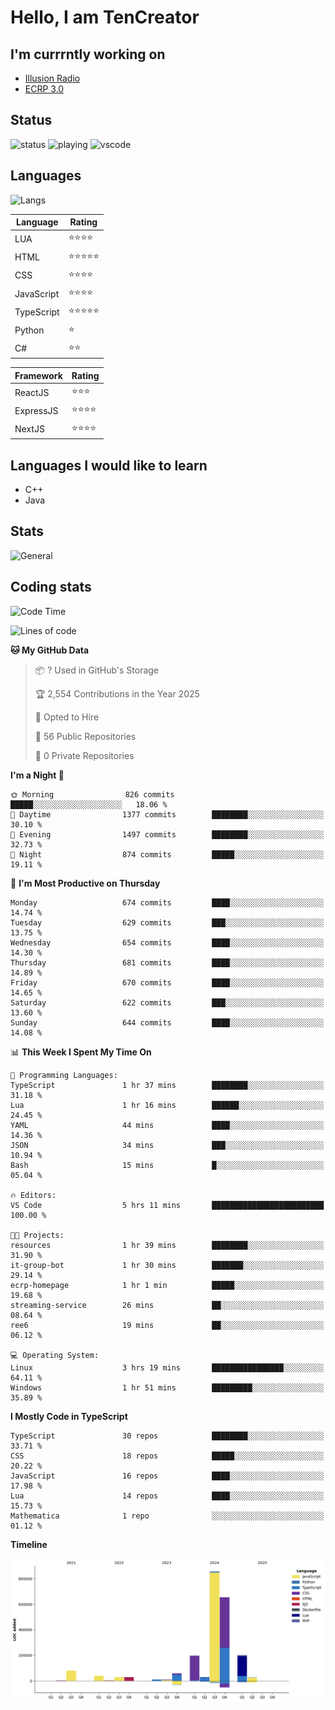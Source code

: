 # Hello, I am TenCreator

## I'm currrntly working on
- [Illusion Radio](https://illusionradio.co.uk/)
- [ECRP 3.0](http://github.com/Emerald-Coast-Roleplay/)

## Status
![status](https://api.statusbadges.me/badge/status/518334475038359555?simple=true&style=for-the-badge)
![playing](https://api.statusbadges.me/badge/playing/518334475038359555?style=for-the-badge)
![vscode](https://api.statusbadges.me/badge/vscode/518334475038359555?style=for-the-badge)

## Languages
![Langs](https://github-readme-stats.vercel.app/api/top-langs/?username=tencreator&layout=compact&theme=radical)


|Language|Rating|
|--------|------|
|LUA|⭐️⭐️⭐️⭐️|
|HTML|⭐️⭐️⭐️⭐️⭐️|
|CSS|⭐️⭐️⭐️⭐️|
|JavaScript|⭐️⭐️⭐️⭐️|
|TypeScript|⭐️⭐️⭐️⭐️⭐️|
|Python|⭐️|
|C#|⭐️⭐️ |

|Framework|Rating|
|--------|------|
|ReactJS|⭐️⭐️⭐|
|ExpressJS|⭐️⭐️⭐️⭐️|
|NextJS|⭐️⭐️⭐⭐️|

## Languages I would like to learn
- C++
- Java

## Stats
![General](https://github-readme-stats.vercel.app/api?username=tencreator&show_icons=true&theme=radical)

## Coding stats

<!--START_SECTION:waka-->
![Code Time](http://img.shields.io/badge/Code%20Time-548%20hrs%206%20mins-blue)

![Lines of code](https://img.shields.io/badge/From%20Hello%20World%20I%27ve%20Written-2.2%20million%20lines%20of%20code-blue)

**🐱 My GitHub Data** 

> 📦 ? Used in GitHub's Storage 
 > 
> 🏆 2,554 Contributions in the Year 2025
 > 
> 💼 Opted to Hire
 > 
> 📜 56 Public Repositories 
 > 
> 🔑 0 Private Repositories 
 > 
**I'm a Night 🦉** 

```text
🌞 Morning                826 commits         █████░░░░░░░░░░░░░░░░░░░░   18.06 % 
🌆 Daytime                1377 commits        ████████░░░░░░░░░░░░░░░░░   30.10 % 
🌃 Evening                1497 commits        ████████░░░░░░░░░░░░░░░░░   32.73 % 
🌙 Night                  874 commits         █████░░░░░░░░░░░░░░░░░░░░   19.11 % 
```
📅 **I'm Most Productive on Thursday** 

```text
Monday                   674 commits         ████░░░░░░░░░░░░░░░░░░░░░   14.74 % 
Tuesday                  629 commits         ███░░░░░░░░░░░░░░░░░░░░░░   13.75 % 
Wednesday                654 commits         ████░░░░░░░░░░░░░░░░░░░░░   14.30 % 
Thursday                 681 commits         ████░░░░░░░░░░░░░░░░░░░░░   14.89 % 
Friday                   670 commits         ████░░░░░░░░░░░░░░░░░░░░░   14.65 % 
Saturday                 622 commits         ███░░░░░░░░░░░░░░░░░░░░░░   13.60 % 
Sunday                   644 commits         ████░░░░░░░░░░░░░░░░░░░░░   14.08 % 
```


📊 **This Week I Spent My Time On** 

```text
💬 Programming Languages: 
TypeScript               1 hr 37 mins        ████████░░░░░░░░░░░░░░░░░   31.18 % 
Lua                      1 hr 16 mins        ██████░░░░░░░░░░░░░░░░░░░   24.45 % 
YAML                     44 mins             ████░░░░░░░░░░░░░░░░░░░░░   14.36 % 
JSON                     34 mins             ███░░░░░░░░░░░░░░░░░░░░░░   10.94 % 
Bash                     15 mins             █░░░░░░░░░░░░░░░░░░░░░░░░   05.04 % 

🔥 Editors: 
VS Code                  5 hrs 11 mins       █████████████████████████   100.00 % 

🐱‍💻 Projects: 
resources                1 hr 39 mins        ████████░░░░░░░░░░░░░░░░░   31.90 % 
it-group-bot             1 hr 30 mins        ███████░░░░░░░░░░░░░░░░░░   29.14 % 
ecrp-homepage            1 hr 1 min          █████░░░░░░░░░░░░░░░░░░░░   19.68 % 
streaming-service        26 mins             ██░░░░░░░░░░░░░░░░░░░░░░░   08.64 % 
ree6                     19 mins             ██░░░░░░░░░░░░░░░░░░░░░░░   06.12 % 

💻 Operating System: 
Linux                    3 hrs 19 mins       ████████████████░░░░░░░░░   64.11 % 
Windows                  1 hr 51 mins        █████████░░░░░░░░░░░░░░░░   35.89 % 
```

**I Mostly Code in TypeScript** 

```text
TypeScript               30 repos            ████████░░░░░░░░░░░░░░░░░   33.71 % 
CSS                      18 repos            █████░░░░░░░░░░░░░░░░░░░░   20.22 % 
JavaScript               16 repos            ████░░░░░░░░░░░░░░░░░░░░░   17.98 % 
Lua                      14 repos            ████░░░░░░░░░░░░░░░░░░░░░   15.73 % 
Mathematica              1 repo              ░░░░░░░░░░░░░░░░░░░░░░░░░   01.12 % 
```



**Timeline**

![Lines of Code chart](https://raw.githubusercontent.com/tencreator/tencreator/main/assets/bar_graph.png)


<!--END_SECTION:waka-->
